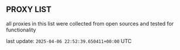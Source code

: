 ## PROXY LIST

all proxies in this list were collected from open sources and tested for functionality

last update: `2025-04-06 22:52:39.650411+00:00` UTC